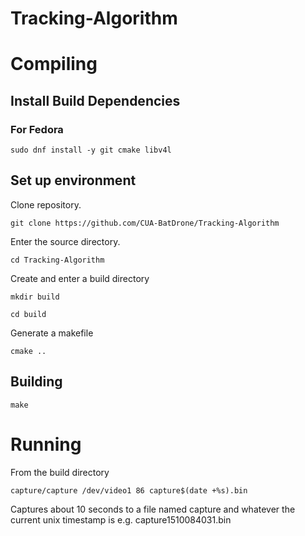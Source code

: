 # Tracking-Algorithm

# Compiling

## Install Build Dependencies

### For Fedora

`sudo dnf install -y git cmake libv4l`

## Set up environment

Clone repository.

`git clone https://github.com/CUA-BatDrone/Tracking-Algorithm`

Enter the source directory.

`cd Tracking-Algorithm`

Create and enter a build directory

`mkdir build`

`cd build`

Generate a makefile

`cmake ..`

## Building

`make`

# Running

From the build directory

`capture/capture /dev/video1 86 capture$(date +%s).bin`

Captures about 10 seconds to a file named capture and whatever the current unix timestamp is e.g. capture1510084031.bin
